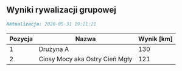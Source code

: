 ## Wyniki rywalizacji grupowej

```markdown
Aktualizacja: 2020-05-31 19:21:21
```

Pozycja | Nazwa | Wynik [km] |
------------ | -------------  | -------------
 1 |Drużyna A | 130 
 2 |Ciosy Mocy aka Ostry Cień Mgły | 121